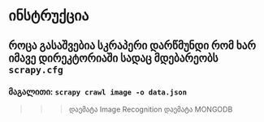 # ინსტრუქცია

## როცა გასაშვებია სკრაპერი დარწმუნდი რომ ხარ იმავე დირეკტორიაში სადაც მდებარეობს `scrapy.cfg`

### მაგალითი:  ```scrapy crawl image -o data.json```


>>> დაემატა Image Recognition
>>> დაემატა MONGODB
